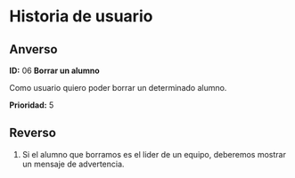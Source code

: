 # Historia de usuario

## Anverso

**ID:** 06 **Borrar un alumno**

Como usuario quiero poder borrar un determinado alumno.

**Prioridad:** 5

## Reverso

1. Si el alumno que borramos es el lider de un equipo, deberemos mostrar un mensaje de advertencia.
